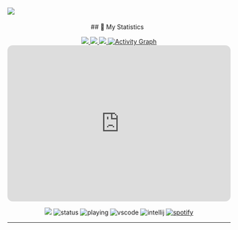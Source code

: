 
<h1 aline="center">
 <a href="https://git.io/typing-svg">
  <img src="https://readme-typing-svg.herokuapp.com?font=Fira+Code&pause=1000&color=F7F7F7&width=435&lines=Shirakami+Fubuki+love+you;Hi+my+name+is+Hai+Nam+and+i+like+hololive+vtuber;CTRL+%2B+C+----+CTRL+%2B+V"/>
 </a>
</h1>
<div align = "center">
## 🔖 My Statistics
&nbsp;
<p align="center">
    <a href="https://github.com/Fubuki-World0510/">
        <img src="https://github-readme-stats.vercel.app/api?username=Fubuki-World0510&hide=issues,prs&count_private=true&show_owner=true&show_icons=true&bg_color=0d1117&title_color=ffffff&text_color=ffffff&icon_color=00ff99&hide_border=true/" />
    </a>
    <a href="https://github.com/Fubuki-World0510">
        <img src="https://github-readme-stats.vercel.app/api/top-langs/?username=Fubuki-World0510&layout=compact&count_private=true&langs_count=8&card_width=445&bg_color=0d1117&title_color=ffffff&text_color=ffffff&icon_color=00ff99&hide_border=true/" />
    </a>
    <a href="https://github.com/Fubuki-World0510">
        <img src="https://github-readme-streak-stats.herokuapp.com?user=Fubuki-World0510&hide_border=true&background=0D1117&currStreakLabel=FFFFFF&sideLabels=FFFFFF&currStreakNum=FFFFFF&dates=FFFFFF&sideNums=FFFFFF&fire=00ff99&ring=00ff99&stroke=FFFFFFFF)](https://git.io/streak-stats" />
    </a>
   <a href="https://github.com/Fubuki-World0510"><img alt="Activity Graph" src="https://activity-graph.herokuapp.com/graph?username=Fubuki-World0510&bg_color=0D1117&color=ffffff&line=00ff99&point=ffffff&area=true&hide_border=true" />
    </a>
    <a href="https://open.spotify.com/user/31hlisifx4gblbhr6se6nl3bt6jq">
     <iframe style="border-radius:12px" src="https://open.spotify.com/embed/track/4lGK1mI6TxMHMH7BV3Ds0X?utm_source=generator" width="100%" height="352" frameBorder="0" allowfullscreen="" allow="autoplay; clipboard-write; encrypted-media; fullscreen; picture-in-picture" loading="lazy"></iframe>
    </a>
</p>

![](https://komarev.com/ghpvc/?username=Fubuki-World0510&style=flat-square)
![status](https://dev.discordprofiles.me/badge/status/491577179495333903?style=flat-square)
![playing](https://dev.discordprofiles.me/badge/playing/491577179495333903?style=flat-square)
![vscode](https://dev.discordprofiles.me/badge/vscode/491577179495333903?style=flat-square)
![intellij](https://dev.discordprofiles.me/badge/intellij/491577179495333903?style=flat-square)
[![spotify](https://dev.discordprofiles.me/badge/spotify/491577179495333903?style=flat-square)](https://dev.discordprofiles.me/openspotify/491577179495333903?style=flat-square)
</div>


------------------------------------------  
